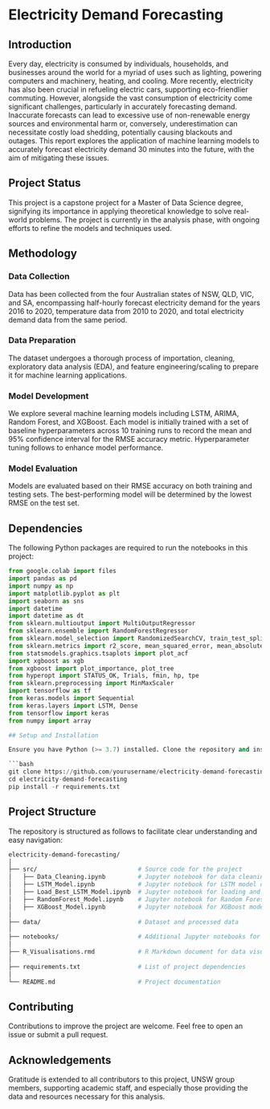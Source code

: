 # Electricity Demand Forecasting

## Introduction

Every day, electricity is consumed by individuals, households, and businesses around the world for a myriad of uses such as lighting, powering computers and machinery, heating, and cooling. More recently, electricity has also been crucial in refueling electric cars, supporting eco-friendlier commuting. However, alongside the vast consumption of electricity come significant challenges, particularly in accurately forecasting demand. Inaccurate forecasts can lead to excessive use of non-renewable energy sources and environmental harm or, conversely, underestimation can necessitate costly load shedding, potentially causing blackouts and outages. This report explores the application of machine learning models to accurately forecast electricity demand 30 minutes into the future, with the aim of mitigating these issues.

## Project Status

This project is a capstone project for a Master of Data Science degree, signifying its importance in applying theoretical knowledge to solve real-world problems. The project is currently in the analysis phase, with ongoing efforts to refine the models and techniques used.

## Methodology

### Data Collection

Data has been collected from the four Australian states of NSW, QLD, VIC, and SA, encompassing half-hourly forecast electricity demand for the years 2016 to 2020, temperature data from 2010 to 2020, and total electricity demand data from the same period.

### Data Preparation

The dataset undergoes a thorough process of importation, cleaning, exploratory data analysis (EDA), and feature engineering/scaling to prepare it for machine learning applications.

### Model Development

We explore several machine learning models including LSTM, ARIMA, Random Forest, and XGBoost. Each model is initially trained with a set of baseline hyperparameters across 10 training runs to record the mean and 95% confidence interval for the RMSE accuracy metric. Hyperparameter tuning follows to enhance model performance.

### Model Evaluation

Models are evaluated based on their RMSE accuracy on both training and testing sets. The best-performing model will be determined by the lowest RMSE on the test set.

## Dependencies

The following Python packages are required to run the notebooks in this project:

```python
from google.colab import files
import pandas as pd
import numpy as np
import matplotlib.pyplot as plt
import seaborn as sns
import datetime
import datetime as dt
from sklearn.multioutput import MultiOutputRegressor
from sklearn.ensemble import RandomForestRegressor
from sklearn.model_selection import RandomizedSearchCV, train_test_split, GridSearchCV, cross_val_score, cross_val_predict
from sklearn.metrics import r2_score, mean_squared_error, mean_absolute_error, mean_squared_log_error, mean_absolute_percentage_error, accuracy_score
from statsmodels.graphics.tsaplots import plot_acf
import xgboost as xgb
from xgboost import plot_importance, plot_tree
from hyperopt import STATUS_OK, Trials, fmin, hp, tpe
from sklearn.preprocessing import MinMaxScaler
import tensorflow as tf
from keras.models import Sequential
from keras.layers import LSTM, Dense
from tensorflow import keras
from numpy import array

## Setup and Installation

Ensure you have Python (>= 3.7) installed. Clone the repository and install the required dependencies:

```bash
git clone https://github.com/yourusername/electricity-demand-forecasting.git
cd electricity-demand-forecasting
pip install -r requirements.txt
```

## Project Structure

The repository is structured as follows to facilitate clear understanding and easy navigation:

```bash
electricity-demand-forecasting/
│
├── src/                            # Source code for the project
│   ├── Data_Cleaning.ipynb         # Jupyter notebook for data cleaning and preparation
│   ├── LSTM_Model.ipynb            # Jupyter notebook for LSTM model development and training
│   ├── Load_Best_LSTM_Model.ipynb  # Jupyter notebook for loading and evaluating the best LSTM model
│   ├── RandomForest_Model.ipynb    # Jupyter notebook for Random Forest model development and training
│   ├── XGBoost_Model.ipynb         # Jupyter notebook for XGBoost model development and training
│
├── data/                           # Dataset and processed data
│
├── notebooks/                      # Additional Jupyter notebooks for EDA and model tuning
│
├── R_Visualisations.rmd            # R Markdown document for data visualisation
│
├── requirements.txt                # List of project dependencies
│
└── README.md                       # Project documentation
```

## Contributing

Contributions to improve the project are welcome. Feel free to open an issue or submit a pull request.


## Acknowledgements

Gratitude is extended to all contributors to this project, UNSW group members, supporting academic staff, and especially those providing the data and resources necessary for this analysis.
